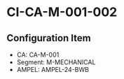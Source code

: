 # CI-CA-M-001-002

## Configuration Item
- CA: CA-M-001
- Segment: M-MECHANICAL
- AMPEL: AMPEL-24-BWB
